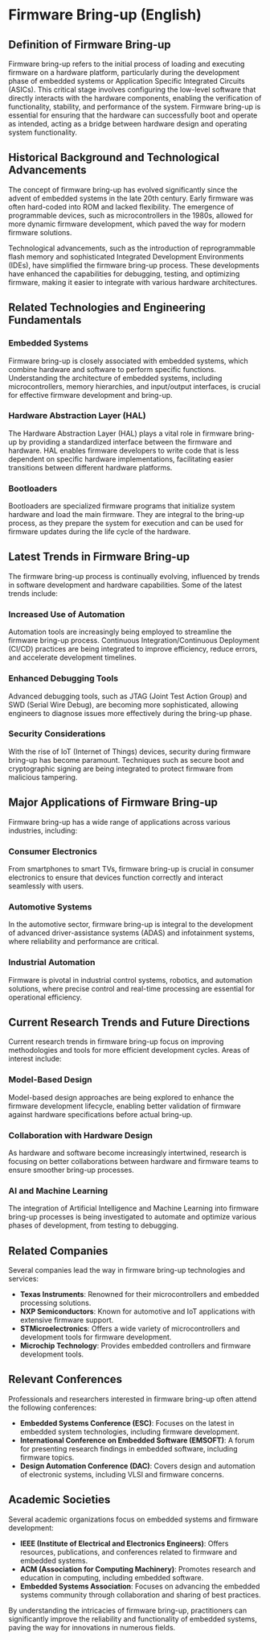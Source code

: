 # Firmware Bring-up (English)

## Definition of Firmware Bring-up

Firmware bring-up refers to the initial process of loading and executing firmware on a hardware platform, particularly during the development phase of embedded systems or Application Specific Integrated Circuits (ASICs). This critical stage involves configuring the low-level software that directly interacts with the hardware components, enabling the verification of functionality, stability, and performance of the system. Firmware bring-up is essential for ensuring that the hardware can successfully boot and operate as intended, acting as a bridge between hardware design and operating system functionality.

## Historical Background and Technological Advancements

The concept of firmware bring-up has evolved significantly since the advent of embedded systems in the late 20th century. Early firmware was often hard-coded into ROM and lacked flexibility. The emergence of programmable devices, such as microcontrollers in the 1980s, allowed for more dynamic firmware development, which paved the way for modern firmware solutions.

Technological advancements, such as the introduction of reprogrammable flash memory and sophisticated Integrated Development Environments (IDEs), have simplified the firmware bring-up process. These developments have enhanced the capabilities for debugging, testing, and optimizing firmware, making it easier to integrate with various hardware architectures.

## Related Technologies and Engineering Fundamentals

### Embedded Systems

Firmware bring-up is closely associated with embedded systems, which combine hardware and software to perform specific functions. Understanding the architecture of embedded systems, including microcontrollers, memory hierarchies, and input/output interfaces, is crucial for effective firmware development and bring-up.

### Hardware Abstraction Layer (HAL)

The Hardware Abstraction Layer (HAL) plays a vital role in firmware bring-up by providing a standardized interface between the firmware and hardware. HAL enables firmware developers to write code that is less dependent on specific hardware implementations, facilitating easier transitions between different hardware platforms.

### Bootloaders

Bootloaders are specialized firmware programs that initialize system hardware and load the main firmware. They are integral to the bring-up process, as they prepare the system for execution and can be used for firmware updates during the life cycle of the hardware.

## Latest Trends in Firmware Bring-up

The firmware bring-up process is continually evolving, influenced by trends in software development and hardware capabilities. Some of the latest trends include:

### Increased Use of Automation

Automation tools are increasingly being employed to streamline the firmware bring-up process. Continuous Integration/Continuous Deployment (CI/CD) practices are being integrated to improve efficiency, reduce errors, and accelerate development timelines.

### Enhanced Debugging Tools

Advanced debugging tools, such as JTAG (Joint Test Action Group) and SWD (Serial Wire Debug), are becoming more sophisticated, allowing engineers to diagnose issues more effectively during the bring-up phase.

### Security Considerations

With the rise of IoT (Internet of Things) devices, security during firmware bring-up has become paramount. Techniques such as secure boot and cryptographic signing are being integrated to protect firmware from malicious tampering.

## Major Applications of Firmware Bring-up

Firmware bring-up has a wide range of applications across various industries, including:

### Consumer Electronics

From smartphones to smart TVs, firmware bring-up is crucial in consumer electronics to ensure that devices function correctly and interact seamlessly with users.

### Automotive Systems

In the automotive sector, firmware bring-up is integral to the development of advanced driver-assistance systems (ADAS) and infotainment systems, where reliability and performance are critical.

### Industrial Automation

Firmware is pivotal in industrial control systems, robotics, and automation solutions, where precise control and real-time processing are essential for operational efficiency.

## Current Research Trends and Future Directions

Current research trends in firmware bring-up focus on improving methodologies and tools for more efficient development cycles. Areas of interest include:

### Model-Based Design

Model-based design approaches are being explored to enhance the firmware development lifecycle, enabling better validation of firmware against hardware specifications before actual bring-up.

### Collaboration with Hardware Design

As hardware and software become increasingly intertwined, research is focusing on better collaborations between hardware and firmware teams to ensure smoother bring-up processes.

### AI and Machine Learning

The integration of Artificial Intelligence and Machine Learning into firmware bring-up processes is being investigated to automate and optimize various phases of development, from testing to debugging.

## Related Companies

Several companies lead the way in firmware bring-up technologies and services:

- **Texas Instruments**: Renowned for their microcontrollers and embedded processing solutions.
- **NXP Semiconductors**: Known for automotive and IoT applications with extensive firmware support.
- **STMicroelectronics**: Offers a wide variety of microcontrollers and development tools for firmware development.
- **Microchip Technology**: Provides embedded controllers and firmware development tools.

## Relevant Conferences

Professionals and researchers interested in firmware bring-up often attend the following conferences:

- **Embedded Systems Conference (ESC)**: Focuses on the latest in embedded system technologies, including firmware development.
- **International Conference on Embedded Software (EMSOFT)**: A forum for presenting research findings in embedded software, including firmware topics.
- **Design Automation Conference (DAC)**: Covers design and automation of electronic systems, including VLSI and firmware concerns.

## Academic Societies

Several academic organizations focus on embedded systems and firmware development:

- **IEEE (Institute of Electrical and Electronics Engineers)**: Offers resources, publications, and conferences related to firmware and embedded systems.
- **ACM (Association for Computing Machinery)**: Promotes research and education in computing, including embedded software.
- **Embedded Systems Association**: Focuses on advancing the embedded systems community through collaboration and sharing of best practices.

By understanding the intricacies of firmware bring-up, practitioners can significantly improve the reliability and functionality of embedded systems, paving the way for innovations in numerous fields.